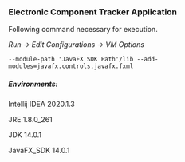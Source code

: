 ### Electronic Component Tracker Application




Following command necessary for execution.

_Run -> Edit Configurations -> VM Options_

`--module-path 'JavaFX SDK Path'/lib --add-modules=javafx.controls,javafx.fxml`

##### Environments:

Intellij IDEA 2020.1.3

JRE 1.8.0_261

JDK 14.0.1

JavaFX_SDK 14.0.1